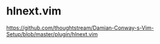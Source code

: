 # hlnext.vim

https://github.com/thoughtstream/Damian-Conway-s-Vim-Setup/blob/master/plugin/hlnext.vim
